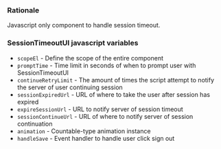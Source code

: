 ### Rationale
Javascript only component to handle session timeout.

### SessionTimeoutUI javascript variables
* `scopeEl` - Define the scope of the entire component
* `promptTime` - Time limit in seconds of when to prompt user with SessionTimeoutUI
* `continueRetryLimit` - The amount of times the script attempt to notify the server of user continuing session
* `sessionExpiredUrl` - URL of where to take the user after session has expired
* `expireSessionUrl` - URL to notify server of session timeout
* `sessionContinueUrl` - URL of where to notify server of session continuation
* `animation` - Countable-type animation instance
* `handleSave` - Event handler to handle user click sign out
